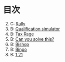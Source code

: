 # 目次

2. C: [Rally](./rally/rally.go)
3. B: [Qualification simulator](./qualificationsimulator/qualification_simulator.go)
4. B: [Tax Rage](./taxrate/tax_rate.go)
5. B: [Can you solve this?](https://atcoder.jp/contests/abc121/tasks/abc121_b)
6. B: [Bishop](./06bishop/bishop.go)
7. B: [Bingo](./07bingo/bingo.go)
8. B: [1 21](./08onetwoone/onetwoone.go)
